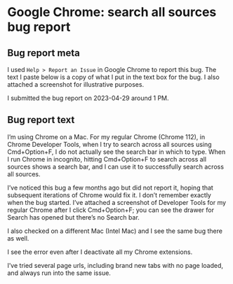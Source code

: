 # Google Chrome: search all sources bug report

## Bug report meta

I used `Help > Report an Issue` in Google Chrome to report this
bug. The text I paste below is a copy of what I put in the text box
for the bug. I also attached a screenshot for illustrative purposes.

I submitted the bug report on 2023-04-29 around 1 PM.

## Bug report text

I’m using Chrome on a Mac. For my regular Chrome (Chrome 112), in
Chrome Developer Tools, when I try to search across all sources using
Cmd+Option+F, I do not actually see the search bar in which to
type. When I run Chrome in incognito, hitting Cmd+Option+F to search
across all sources shows a search bar, and I can use it to
successfully search across all sources.

I’ve noticed this bug a few months ago but did not report it, hoping
that subsequent iterations of Chrome would fix it. I don’t remember
exactly when the bug started. I’ve attached a screenshot of Developer
Tools for my regular Chrome after I click Cmd+Option+F; you can see
the drawer for Search has opened but there’s no Search bar.

I also checked on a different Mac (Intel Mac) and I see the same bug
there as well.

I see the error even after I deactivate all my Chrome extensions.

I’ve tried several page urls, including brand new tabs with no page
loaded, and always run into the same issue.
